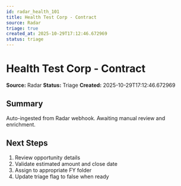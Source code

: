 ```yaml
---
id: radar_health_101
title: Health Test Corp - Contract
source: Radar
triage: true
created_at: 2025-10-29T17:12:46.672969
status: triage
---
```


# Health Test Corp - Contract

**Source:** Radar
**Status:** Triage
**Created:** 2025-10-29T17:12:46.672969

## Summary

Auto-ingested from Radar webhook. Awaiting manual review and enrichment.

## Next Steps

1. Review opportunity details
2. Validate estimated amount and close date
3. Assign to appropriate FY folder
4. Update triage flag to false when ready
